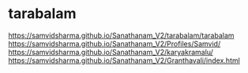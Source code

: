 # tarabalam
https://samvidsharma.github.io/Sanathanam_V2/tarabalam/tarabalam
https://samvidsharma.github.io/Sanathanam_V2/Profiles/Samvid/
https://samvidsharma.github.io/Sanathanam_V2/karyakramalu/
https://samvidsharma.github.io/Sanathanam_V2/Granthavali/index.html
